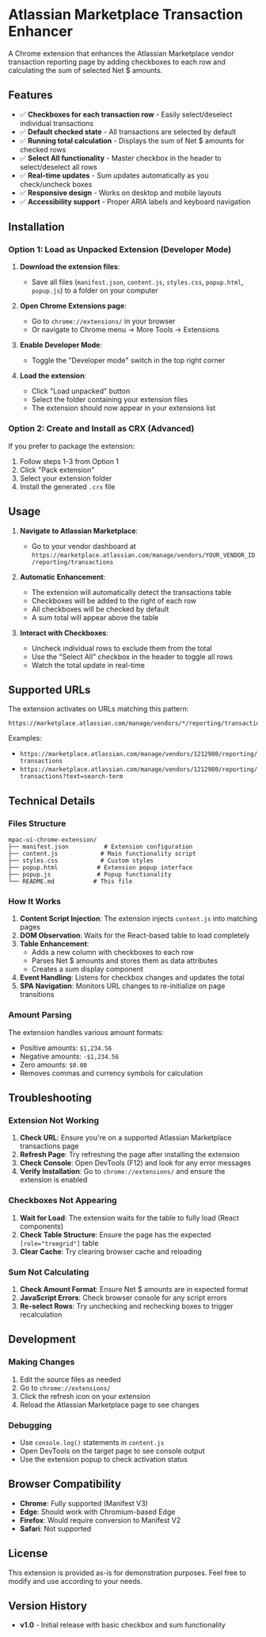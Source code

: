 # Atlassian Marketplace Transaction Enhancer

A Chrome extension that enhances the Atlassian Marketplace vendor transaction reporting page by adding checkboxes to each row and calculating the sum of selected Net $ amounts.

## Features

- ✅ **Checkboxes for each transaction row** - Easily select/deselect individual transactions
- ✅ **Default checked state** - All transactions are selected by default
- ✅ **Running total calculation** - Displays the sum of Net $ amounts for checked rows
- ✅ **Select All functionality** - Master checkbox in the header to select/deselect all rows
- ✅ **Real-time updates** - Sum updates automatically as you check/uncheck boxes
- ✅ **Responsive design** - Works on desktop and mobile layouts
- ✅ **Accessibility support** - Proper ARIA labels and keyboard navigation

## Installation

### Option 1: Load as Unpacked Extension (Developer Mode)

1. **Download the extension files**:
   - Save all files (`manifest.json`, `content.js`, `styles.css`, `popup.html`, `popup.js`) to a folder on your computer

2. **Open Chrome Extensions page**:
   - Go to `chrome://extensions/` in your browser
   - Or navigate to Chrome menu → More Tools → Extensions

3. **Enable Developer Mode**:
   - Toggle the "Developer mode" switch in the top right corner

4. **Load the extension**:
   - Click "Load unpacked" button
   - Select the folder containing your extension files
   - The extension should now appear in your extensions list

### Option 2: Create and Install as CRX (Advanced)

If you prefer to package the extension:

1. Follow steps 1-3 from Option 1
2. Click "Pack extension" 
3. Select your extension folder
4. Install the generated `.crx` file

## Usage

1. **Navigate to Atlassian Marketplace**:
   - Go to your vendor dashboard at `https://marketplace.atlassian.com/manage/vendors/YOUR_VENDOR_ID/reporting/transactions`

2. **Automatic Enhancement**:
   - The extension will automatically detect the transactions table
   - Checkboxes will be added to the right of each row
   - All checkboxes will be checked by default
   - A sum total will appear above the table

3. **Interact with Checkboxes**:
   - Uncheck individual rows to exclude them from the total
   - Use the "Select All" checkbox in the header to toggle all rows
   - Watch the total update in real-time

## Supported URLs

The extension activates on URLs matching this pattern:
```
https://marketplace.atlassian.com/manage/vendors/*/reporting/transactions*
```

Examples:
- `https://marketplace.atlassian.com/manage/vendors/1212980/reporting/transactions`
- `https://marketplace.atlassian.com/manage/vendors/1212980/reporting/transactions?text=search-term`

## Technical Details

### Files Structure

```
mpac-ui-chrome-extension/
├── manifest.json          # Extension configuration
├── content.js            # Main functionality script
├── styles.css            # Custom styles
├── popup.html           # Extension popup interface
├── popup.js             # Popup functionality
└── README.md           # This file
```

### How It Works

1. **Content Script Injection**: The extension injects `content.js` into matching pages
2. **DOM Observation**: Waits for the React-based table to load completely
3. **Table Enhancement**: 
   - Adds a new column with checkboxes to each row
   - Parses Net $ amounts and stores them as data attributes
   - Creates a sum display component
4. **Event Handling**: Listens for checkbox changes and updates the total
5. **SPA Navigation**: Monitors URL changes to re-initialize on page transitions

### Amount Parsing

The extension handles various amount formats:
- Positive amounts: `$1,234.56`
- Negative amounts: `-$1,234.56` 
- Zero amounts: `$0.00`
- Removes commas and currency symbols for calculation

## Troubleshooting

### Extension Not Working

1. **Check URL**: Ensure you're on a supported Atlassian Marketplace transactions page
2. **Refresh Page**: Try refreshing the page after installing the extension
3. **Check Console**: Open DevTools (F12) and look for any error messages
4. **Verify Installation**: Go to `chrome://extensions/` and ensure the extension is enabled

### Checkboxes Not Appearing

1. **Wait for Load**: The extension waits for the table to fully load (React components)
2. **Check Table Structure**: Ensure the page has the expected `[role="treegrid"]` table
3. **Clear Cache**: Try clearing browser cache and reloading

### Sum Not Calculating

1. **Check Amount Format**: Ensure Net $ amounts are in expected format
2. **JavaScript Errors**: Check browser console for any script errors
3. **Re-select Rows**: Try unchecking and rechecking boxes to trigger recalculation

## Development

### Making Changes

1. Edit the source files as needed
2. Go to `chrome://extensions/`
3. Click the refresh icon on your extension
4. Reload the Atlassian Marketplace page to see changes

### Debugging

- Use `console.log()` statements in `content.js`
- Open DevTools on the target page to see console output
- Use the extension popup to check activation status

## Browser Compatibility

- **Chrome**: Fully supported (Manifest V3)
- **Edge**: Should work with Chromium-based Edge
- **Firefox**: Would require conversion to Manifest V2
- **Safari**: Not supported

## License

This extension is provided as-is for demonstration purposes. Feel free to modify and use according to your needs.

## Version History

- **v1.0** - Initial release with basic checkbox and sum functionality 